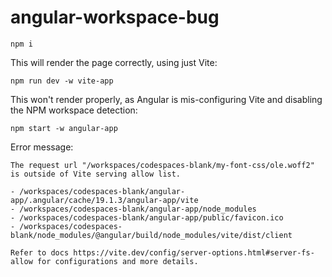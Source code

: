 # angular-workspace-bug

```
npm i
```

This will render the page correctly, using just Vite:

```
npm run dev -w vite-app
```

This won't render properly, as Angular is mis-configuring Vite and disabling the NPM workspace detection:

```
npm start -w angular-app
```

Error message:

```
The request url "/workspaces/codespaces-blank/my-font-css/ole.woff2" is outside of Vite serving allow list.

- /workspaces/codespaces-blank/angular-app/.angular/cache/19.1.3/angular-app/vite
- /workspaces/codespaces-blank/angular-app/node_modules
- /workspaces/codespaces-blank/angular-app/public/favicon.ico
- /workspaces/codespaces-blank/node_modules/@angular/build/node_modules/vite/dist/client

Refer to docs https://vite.dev/config/server-options.html#server-fs-allow for configurations and more details.
```
